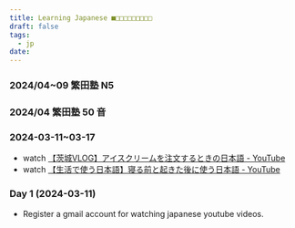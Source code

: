 ```yaml
---
title: Learning Japanese ■□□□□□□□□□
draft: false
tags:
  - jp
date:
---
```




### 2024/04~09 繁田塾 N5
### 2024/04 繁田塾 50 音


### 2024-03-11~03-17

- watch [【茨城VLOG】アイスクリームを注文するときの日本語 - YouTube](https://www.youtube.com/watch?v=yLhr4o-UabE&t=1s)
- watch [【生活で使う日本語】寝る前と起きた後に使う日本語 - YouTube](https://www.youtube.com/watch?v=QmIoIFPemxY)
### Day 1 (2024-03-11)

- Register a gmail account for watching japanese youtube videos.